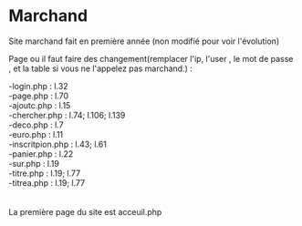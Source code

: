 # Marchand
 Site marchand fait en première année (non modifié pour voir l'évolution)

Page ou il faut faire des changement(remplacer l'ip, l'user , le mot de passe , et la table si vous ne l'appelez pas marchand.) :

-login.php : l.32 
</br>
-page.php : l.70 
</br>
-ajoutc.php : l.15
</br>
-chercher.php : l.74; l.106; l.139
</br>
-deco.php : l.7
</br>
-euro.php : l.11
</br>
-inscritpion.php : l.43; l.61
</br>
-panier.php : l.22
</br>
-sur.php : l.19
</br>
-titre.php : l.19; l.77
</br>
-titrea.php : l.19; l.77
</br>
</br>
</br>
La première page du site est acceuil.php
